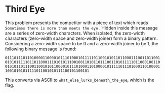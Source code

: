 # Third Eye

This problem presents the competitor with a piece of text which reads `Sometimes there is more than meets the eye.` Hidden inside this message are a series of zero-width characters. When isolated, the zero-width characters (zero-width space and zero-width joiner) form a binary pattern. Considering a zero-width space to be 0 and a zero-width joiner to be 1, the following binary message is found:

`01110111011010000110000101110100010111110110010101101100011100110110010101011111011011000111010101110010011010110111001101011111011000100110010101101110011001010110000101110100011010000101111101110100011010000110010101011111011001010111100101100101`

This converts via ASCII to `what_else_lurks_beneath_the_eye`, which is the flag.
